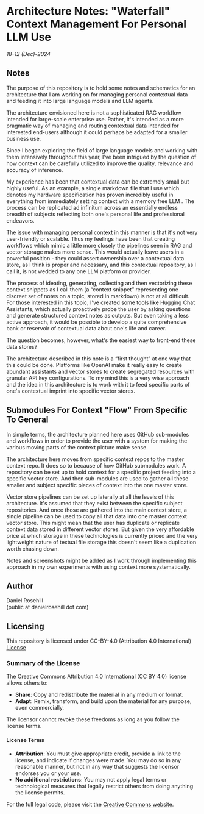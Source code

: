 # Architecture Notes: "Waterfall" Context Management For Personal LLM Use

*18-12 (Dec)-2024*

## Notes

The purpose of this repository is to hold some notes and schematics for an architecture that I am working on for managing personal contextual data and feeding it into large language models and LLM agents.

The architecture envisioned here is not a sophisticated RAG workflow intended for large-scale enterprise use. Rather, it's intended as a more pragmatic way of managing and routing contextual data intended for interested end-users although it could perhaps be adapted for a smaller business use.  

Since I began exploring the field of large language models and working with them intensively throughout this year, I've been intrigued by the question of how context can be carefully utilized to improve the quality, relevance and accuracy of inference. 

My experience has been that contextual data can be extremely small but highly useful. As an example, a single markdown file that I use which denotes my hardware specification has proven incredibly useful in everything from immediately setting context with a memory free LLM .  The process can be replicated ad infinitum across an essentially endless breadth of subjects reflecting both one's personal life and professional endeavors. 

The issue with managing personal context in this manner is that it's not very user-friendly or scalable.  Thus my feelings have been that creating workflows which mimic a little more closely the pipelines seen in RAG and vector storage makes more sense. This would actually leave users in a powerful position - they could assert ownership over a contextual data store, as I think is proper and necessary, and this contextual repository, as I call it, is not wedded to any one LLM platform or provider. 

The process of ideating, generating, collecting and then vectorizing these context snippets as I call them (a “context snippet” representing one discreet set of notes on a topic, stored in markdown) is not at all difficult.  For those interested in this topic, I've created some tools like Hugging Chat Assistants, which actually proactively probe the user by asking questions and generate structured context notes as outputs.  But even taking a less active approach, it would be possible to develop a quite comprehensive bank or reservoir of contextual data about one's life and career. 

The question becomes, however, what's the easiest way to front-end these data stores? 

The architecture described in this note is a “first thought” at one way that this could be done.  Platforms like OpenAI make it really easy to create abundant assistants and vector stores to create segregated resources with granular API key configurations.  To my mind this is a very wise approach and the idea in this architecture is to work with it to feed specific parts of one's contextual imprint into specific vector stores. 

## Submodules For Context "Flow" From Specific To General

In simple terms, the architecture planned here uses GitHub sub-modules and workflows in order to provide the user with a system for making the various moving parts of the context picture make sense. 

The architecture here moves from specific context repos to the master context repo. It does so to because of how GitHub submodules work. A repository can be set up to hold context for a specific project feeding into a specific vector store. And then sub-modules are used to gather all these smaller and subject specific pieces of context into the one master store. 

Vector store pipelines can be set up laterally at all the levels of this architecture. It's assumed that they exist between the specific subject repositories. And once those are gathered into the main context store, a single pipeline can be used to copy all that data into one master context vector store. This might mean that the user has duplicate or replicate context data stored in different vector stores. But given the very affordable price at which storage in these technologies is currently priced and the very lightweight nature of textual file storage this doesn't seem like a duplication worth chasing down. 

 Notes and screenshots might be added as I work through implementing this approach in my own experiments with using context more systematically. 

## Author

Daniel Rosehill  
(public at danielrosehill dot com)

## Licensing

This repository is licensed under CC-BY-4.0 (Attribution 4.0 International) 
[License](https://creativecommons.org/licenses/by/4.0/)

### Summary of the License
The Creative Commons Attribution 4.0 International (CC BY 4.0) license allows others to:
- **Share**: Copy and redistribute the material in any medium or format.
- **Adapt**: Remix, transform, and build upon the material for any purpose, even commercially.

The licensor cannot revoke these freedoms as long as you follow the license terms.

#### License Terms
- **Attribution**: You must give appropriate credit, provide a link to the license, and indicate if changes were made. You may do so in any reasonable manner, but not in any way that suggests the licensor endorses you or your use.
- **No additional restrictions**: You may not apply legal terms or technological measures that legally restrict others from doing anything the license permits.

For the full legal code, please visit the [Creative Commons website](https://creativecommons.org/licenses/by/4.0/legalcode).



